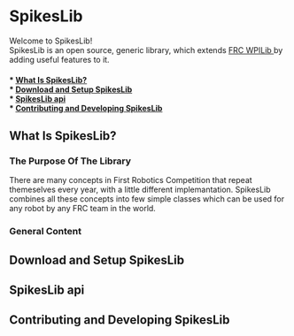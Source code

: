 <h1> SpikesLib </h1>
Welcome to SpikesLib! </br>
SpikesLib is an open source, generic library, which extends <a href='https://github.com/wpilibsuite/allwpilib'> FRC WPILib </a> by adding useful features to it. </br>

<h4>
* <a href='#WhatIsSL'>What Is SpikesLib?</a> </br>
* <a href='#Download&Setup'>Download and Setup SpikesLib</a> </br>
* <a href='#api'>SpikesLib api</a> </br>
* <a href='#contribute'>Contributing and Developing SpikesLib</a> </br>
</h4>

<h2> <a name = 'WhatIsSL'> What Is SpikesLib?</a> </h2>
<h3> <a name = 'purpose'> The Purpose Of The Library </h3>
There are many concepts in First Robotics Competition that repeat themeselves every year, with a little different implemantation. SpikesLib 
combines all these concepts into few simple classes which can be used for any robot by any FRC team in the world.
<h3> <a name = 'general_content'> General Content </h3> 

<h2> <a name = 'Download&Setup'> Download and Setup SpikesLib </a> </h2>


<h2> <a name = 'api'> SpikesLib api</a> </h2>


<h2> <a name = 'contribute'>Contributing and Developing SpikesLib </a> </h2>
